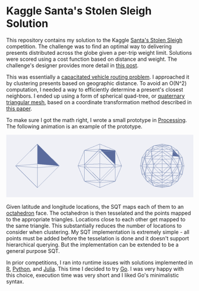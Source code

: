 Kaggle Santa's Stolen Sleigh Solution
==========================

This repository contains my solution to the Kaggle
[Santa's Stolen Sleigh](https://www.kaggle.com/c/santas-stolen-sleigh)
competition. The challenge was to find an optimal way to delivering
presents distributed across the globe given a per-trip weight
limit. Solutions were scored using a cost function based on distance
and weight. The challenge's designer provides more detail
in [this post](http://blog.kaggle.com/2016/01/19/creating-santas-stolen-sleigh-kaggles-annual-optimization-competition/).

This was essentially a
[capacitated vehicle routing problem](https://en.wikipedia.org/wiki/Vehicle_routing_problem).
I approached it by clustering presents based on geographic
distance. To avoid an O(N^2) computation, I needed a way to
efficiently determine a present's closest neighbors. I ended up using
a form of spherical quad-tree, or [quaternary triangular mesh](https://en.wikipedia.org/wiki/Grid_(spatial_index)#Types_of_grids),
based on a coordinate transformation method described in
[this paper](http://www.sciencedirect.com/science/article/pii/104996529290032S). 

To make sure I got the math right, I wrote a small prototype in [Processing](https://processing.org).
The following animation is an example of the prototype. 

![sqt example](images/sqt_example.gif)

Given latitude and longitude locations, the SQT maps each of them to
an [octahedron](https://en.wikipedia.org/wiki/Octahedron) face. The octahedron is then
tesselated and the points mapped to the appropriate triangles. Locations close to each other
get mapped to the same triangle. This substantially reduces the number of locations to
consider when clustering. My SQT implementation is extremely simple - all points must
be added before the tesselation is done and it doesn't support hierarchical querying.
But the implementation can be extended to be a general purpose SQT.

In prior competitions, I ran into runtime issues with solutions implemented in [R](https://www.r-project.org),
[Python](https://www.python.org), and [Julia](http://julialang.org). This time I decided to try [Go](https://golang.org).
I was very happy with this choice, execution time was very short and I liked Go's minimalistic syntax.

